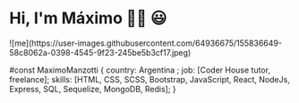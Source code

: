 <h1> Hi, I'm Máximo 👋🏻 😃 </h1>
![me](https://user-images.githubusercontent.com/64936675/155836649-58c8062a-0398-4545-9f23-245be5b3cf17.jpeg)

#const MaximoManzotti { 
  country: Argentina ; 
  job: [Coder House tutor, freelance];
  skills: [HTML, CSS, SCSS, Bootstrap, JavaScript, React, NodeJs, Express, SQL, Sequelize, MongoDB, Redis];
}




